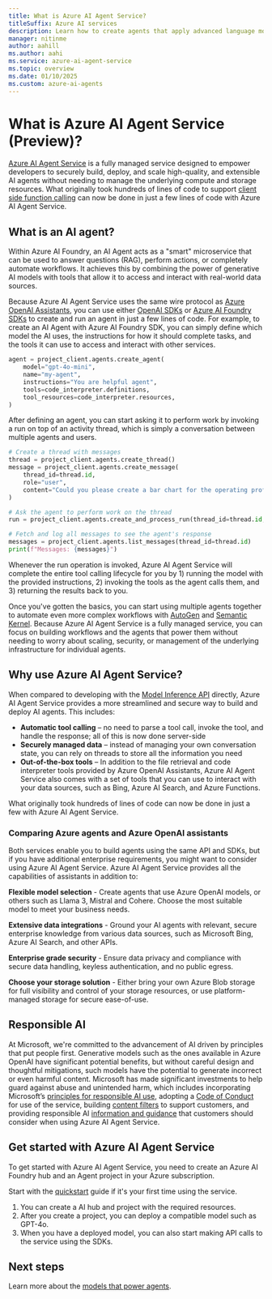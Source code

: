 ```yaml
---
title: What is Azure AI Agent Service?
titleSuffix: Azure AI services
description: Learn how to create agents that apply advanced language models for workflow automation.
manager: nitinme
author: aahill
ms.author: aahi
ms.service: azure-ai-agent-service
ms.topic: overview
ms.date: 01/10/2025
ms.custom: azure-ai-agents
---
```


# What is Azure AI Agent Service (Preview)?

[Azure AI Agent Service](https://techcommunity.microsoft.com/blog/azure-ai-services-blog/introducing-azure-ai-agent-service/4298357) is a fully managed service designed to empower developers to securely build, deploy, and scale high-quality, and extensible AI agents without needing to manage the underlying compute and storage resources. What originally took hundreds of lines of code to support [client side function calling](/azure/ai-services/openai/how-to/function-calling) can now be done in just a few lines of code with Azure AI Agent Service.

## What is an AI agent?

Within Azure AI Foundry, an AI Agent acts as a "smart" microservice that can be used to answer questions (RAG), perform actions, or completely automate workflows. It achieves this by combining the power of generative AI models with tools that allow it to access and interact with real-world data sources.

Because Azure AI Agent Service uses the same wire protocol as [Azure OpenAI Assistants](/azure/ai-services/openai/how-to/assistant), you can use either [OpenAI SDKs](./quickstart.md?pivots=programming-language-python-openai) or [Azure AI Foundry SDKs](./quickstart.md?programming-language-python-azure) to create and run an agent in just a few lines of code. For example, to create an AI Agent with Azure AI Foundry SDK, you can simply  define which model the AI uses, the instructions for how it should complete tasks, and the tools it can use to access and interact with other services.

```python
agent = project_client.agents.create_agent(
    model="gpt-4o-mini",
    name="my-agent",
    instructions="You are helpful agent",
    tools=code_interpreter.definitions,
    tool_resources=code_interpreter.resources,
)
```

After defining an agent, you can start asking it to perform work by invoking a run on top of an activity thread, which is simply a conversation between multiple agents and users. 

```python
# Create a thread with messages
thread = project_client.agents.create_thread()
message = project_client.agents.create_message(
    thread_id=thread.id,
    role="user",
    content="Could you please create a bar chart for the operating profit using the following data and provide the file to me? Company A: $1.2 million, Company B: $2.5 million, Company C: $3.0 million, Company D: $1.8 million",
)

# Ask the agent to perform work on the thread
run = project_client.agents.create_and_process_run(thread_id=thread.id, agent_id=agent.id)

# Fetch and log all messages to see the agent's response
messages = project_client.agents.list_messages(thread_id=thread.id)
print(f"Messages: {messages}")
```

Whenever the run operation is invoked, Azure AI Agent Service will complete the entire tool calling lifecycle for you by 1) running the model with the provided instructions, 2) invoking the tools as the agent calls them, and 3) returning the results back to you.

Once you've gotten the basics, you can start using multiple agents together to automate even more complex workflows with [AutoGen](https://microsoft.github.io/autogen/0.2/docs/Getting-Started/) and [Semantic Kernel](/semantic-kernel). Because Azure AI Agent Service is a fully managed service, you can focus on building workflows and the agents that power them without needing to worry about scaling, security, or management of the underlying infrastructure for individual agents.

## Why use Azure AI Agent Service?

When compared to developing with the [Model Inference API](/rest/api/aifoundry/modelinference) directly, Azure AI Agent Service provides a more streamlined and secure way to build and deploy AI agents. This includes:
- **Automatic tool calling** – no need to parse a tool call, invoke the tool, and handle the response; all of this is now done server-side
- **Securely managed data** – instead of managing your own conversation state, you can rely on threads to store all the information you need
- **Out-of-the-box tools** – In addition to the file retrieval and code interpreter tools provided by Azure OpenAI Assistants, Azure AI Agent Service also comes with a set of tools that you can use to interact with your data sources, such as Bing, Azure AI Search, and Azure Functions.

What originally took hundreds of lines of code can now be done in just a few with Azure AI Agent Service.

### Comparing Azure agents and Azure OpenAI assistants

Both services enable you to build agents using the same API and SDKs, but if you have additional enterprise requirements, you might want to consider using Azure AI Agent Service. Azure AI Agent Service provides all the capabilities of assistants in addition to:

**Flexible model selection** - Create agents that use Azure OpenAI models, or others such as Llama 3, Mistral and Cohere. Choose the most suitable model to meet your business needs.

**Extensive data integrations** - Ground your AI agents with relevant, secure enterprise knowledge from various data sources, such as Microsoft Bing, Azure AI Search, and other APIs. 

**Enterprise grade security** - Ensure data privacy and compliance with secure data handling, keyless authentication, and no public egress. 

**Choose your storage solution** - Either bring your own Azure Blob storage for full visibility and control of your storage resources, or use platform-managed storage for secure ease-of-use.  

## Responsible AI

At Microsoft, we're committed to the advancement of AI driven by principles that put people first. Generative models such as the ones available in Azure OpenAI have significant potential benefits, but without careful design and thoughtful mitigations, such models have the potential to generate incorrect or even harmful content. Microsoft has made significant investments to help guard against abuse and unintended harm, which includes incorporating Microsoft’s <a href="https://www.microsoft.com/ai/responsible-ai?activetab=pivot1:primaryr6" target="_blank">principles for responsible AI use</a>, adopting a [Code of Conduct](/legal/ai-code-of-conduct?context=/azure/ai-services/agents/context/context) for use of the service, building [content filters](/azure/ai-services/content-safety/overview) to support customers, and providing responsible AI [information and guidance](/legal/cognitive-services/openai/transparency-note?context=%2Fazure%2Fai-services%2Fopenai%2Fcontext%2Fcontext&tabs=image) that customers should consider when using Azure AI Agent Service.

## Get started with Azure AI Agent Service

To get started with Azure AI Agent Service, you need to create an Azure AI Foundry hub and an Agent project in your Azure subscription. 

Start with the [quickstart](./quickstart.md) guide if it's your first time using the service.
1. You can create a AI hub and project with the required resources. 
1. After you create a project, you can deploy a compatible model such as GPT-4o.
1. When you have a deployed model, you can also start making API calls to the service using the SDKs.


## Next steps

Learn more about the [models that power agents](./concepts/model-region-support.md).